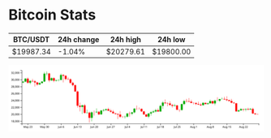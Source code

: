 # Bitcoin Stats

BTC/USDT|24h change|24h high|24h low|
|---|---|---|---|
|$19987.34|-1.04%|$20279.61|$19800.00|

<img src="./chart.svg">
